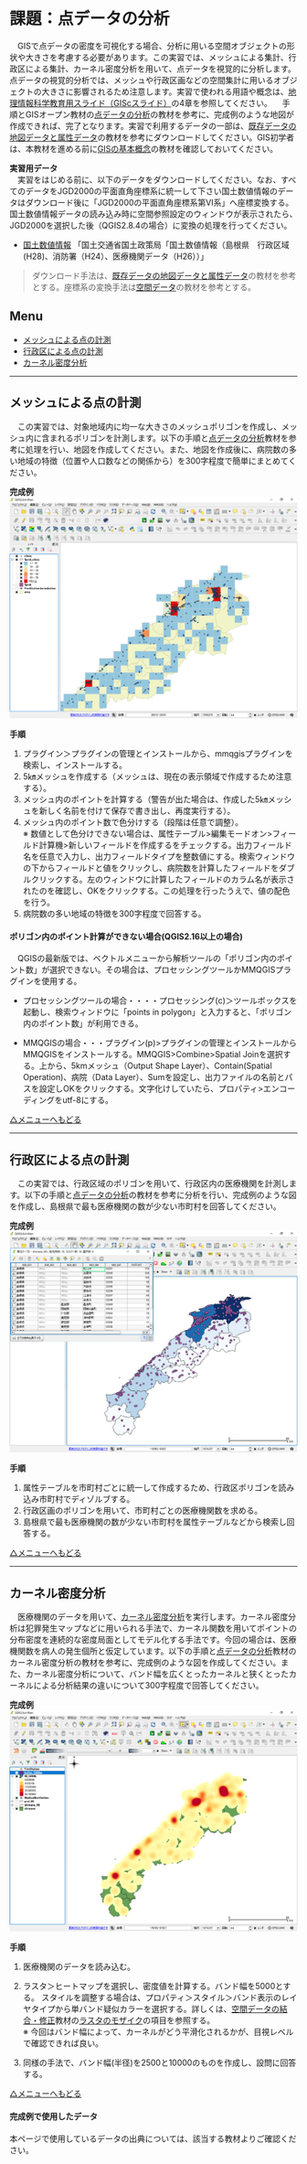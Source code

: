 # 課題：点データの分析
　GISで点データの密度を可視化する場合、分析に用いる空間オブジェクトの形状や大きさを考慮する必要があります。この実習では、メッシュによる集計、行政区による集計、カーネル密度分析を用いて、点データを視覚的に分析します。点データの視覚的分析では、メッシュや行政区画などの空間集計に用いるオブジェクトの大きさに影響されるため注意します。実習で使われる用語や概念は、[地理情報科学教育用スライド（GIScスライド）]の4章を参照してください。
　手順とGISオープン教材の[点データの分析]の教材を参考に、完成例のような地図が作成できれば、完了となります。実習で利用するデータの一部は、[既存データの地図データと属性データ]の教材を参考にダウンロードしてください。GIS初学者は、本教材を進める前に[GISの基本概念]の教材を確認しておいてください。  


**実習用データ**  
　実習をはじめる前に、以下のデータをダウンロードしてください。なお、すべてのデータをJGD2000の平面直角座標系に統一して下さい国土数値情報のデータはダウンロード後に「JGD2000の平面直角座標系第Ⅵ系」へ座標変換する。国土数値情報データの読み込み時に空間参照設定のウィンドウが表示されたら、JGD2000を選択した後（QGIS2.8.4の場合）に変換の処理を行ってください。

* [国土数値情報] 「国土交通省国土政策局「国土数値情報（島根県　行政区域(H28)、消防署（H24）、医療機関データ（H26））」  

>ダウンロード手法は、[既存データの地図データと属性データ]の教材を参考とする。座標系の変換手法は[空間データ]の教材を参考とする。

**Menu**
--------
- [メッシュによる点の計測](#メッシュによる点の計測)
- [行政区による点の計測](#行政区による点の計測)
- [カーネル密度分析](#カーネル密度分析)


-----------------

## <a name="メッシュによる点の計測"></a>メッシュによる点の計測  
　この実習では、対象地域内に均一な大きさのメッシュポリゴンを作成し、メッシュ内に含まれるポリゴンを計測します。以下の手順と[点データの分析]教材を参考に処理を行い、地図を作成してください。また、地図を作成後に、病院数の多い地域の特徴（位置や人口数などの関係から）を300字程度で簡単にまとめてください。

**完成例**  
![kadai](pic/14-1.png)

**手順**  

1. プラグイン＞プラグインの管理とインストールから、mmqgisプラグインを検索し、インストールする。  
2. 5㎞メッシュを作成する（メッシュは、現在の表示領域で作成するため注意する）。
3. メッシュ内のポイントを計算する（警告が出た場合は、作成した5㎞メッシュを新しく名前を付けて保存で書き出し、再度実行する）。
4. メッシュ内のポイント数で色分けする（段階は任意で調整）。  
※ 数値として色分けできない場合は、属性テーブル>編集モードオン>フィールド計算機>新しいフィールドを作成するをチェックする。出力フィールド名を任意で入力し、出力フィールドタイプを整数値にする。検索ウィンドウの下からフィールドと値をクリックし、病院数を計算したフィールドをダブルクリックする。左のウィンドウに計算したフィールドのカラム名が表示されたのを確認し、OKをクリックする。この処理を行ったうえで、値の配色を行う。  
5. 病院数の多い地域の特徴を300字程度で回答する。  

#### ポリゴン内のポイント計算ができない場合(QGIS2.16以上の場合)  
　QGISの最新版では、ベクトルメニューから解析ツールの「ポリゴン内のポイント数」が選択できない。その場合は、プロセッシングツールかMMQGISプラグインを使用する。

* プロセッシングツールの場合・・・・プロセッシング(c)＞ツールボックスを起動し、検索ウィンドウに「points in polygon」と入力すると、「ポリゴン内のポイント数」が利用できる。

* MMQGISの場合・・・プラグイン(p)>プラグインの管理とインストールからMMQGISをインストールする。MMQGIS>Combine>Spatial Joinを選択する。上から、5kmメッシュ（Output Shape Layer）、Contain(Spatial Operation)、病院（Data Layer）、Sumを設定し、出力ファイルの名前とパスを設定しOKをクリックする。文字化けしていたら、プロパティ>エンコーディングをutf-8にする。  

[△メニューへもどる]

---------------

## <a name="行政区による点の計測"></a>行政区による点の計測  

　この実習では、行政区域のポリゴンを用いて、行政区内の医療機関を計測します。以下の手順と[点データの分析]の教材を参考に分析を行い、完成例のような図を作成し、島根県で最も医療機関の数が少ない市町村を回答してください。

**完成例**  
![kadai](pic/14-2.png)

**手順**  

1. 属性テーブルを市町村ごとに統一して作成するため、行政区ポリゴンを読み込み市町村でディゾルブする。  
2. 行政区画のポリゴンを用いて、市町村ごとの医療機関数を求める。  
3. 島根県で最も医療機関の数が少ない市町村を属性テーブルなどから検索し回答する。

[△メニューへもどる]

---------------

## <a name="カーネル密度分析"></a>カーネル密度分析  

　医療機関のデータを用いて、[カーネル密度分析](http://club.informatix.co.jp/?p=1176)を実行します。カーネル密度分析は犯罪発生マップなどに用いられる手法で、カーネル関数を用いてポイントの分布密度を連続的な密度局面としてモデル化する手法です。今回の場合は、医療機関数を病人の発生個所と仮定しています。以下の手順と[点データの分析]教材のカーネル密度分析の教材を参考に、完成例のような図を作成してください。また、カーネル密度分析について、バンド幅を広くとったカーネルと狭くとったカーネルによる分析結果の違いについて300字程度で回答してください。  

**完成例**  
![kadai](pic/14-3.png)

**手順**  

1. 医療機関のデータを読み込む。    
2. ラスタ＞ヒートマップを選択し、密度値を計算する。バンド幅を5000とする。 スタイルを調整する場合は、プロパティ＞スタイル＞バンド表示のレイヤタイプから単バンド疑似カラーを選択する。詳しくは、[空間データの結合・修正]教材の[ラスタのモザイク](https://github.com/yamauchi-inochu/demo/blob/master/GIS%E3%82%AA%E3%83%BC%E3%83%97%E3%83%B3%E6%95%99%E6%9D%90/10_%E7%A9%BA%E9%96%93%E3%83%87%E3%83%BC%E3%82%BF%E3%81%AE%E7%B5%B1%E5%90%88%E3%83%BB%E4%BF%AE%E6%AD%A3/%E7%A9%BA%E9%96%93%E3%83%87%E3%83%BC%E3%82%BF%E3%81%AE%E7%B5%B1%E5%90%88%E3%83%BB%E4%BF%AE%E6%AD%A3.md#ラスタのモザイク)の項目を参照する。  
※ 今回はバンド幅によって、カーネルがどう平滑化されるかが、目視レベルで確認できれば良い。  

3. 同様の手法で、バンド幅(半径)を2500と10000のものを作成し、設問に回答する。  

[△メニューへもどる]

#### 完成例で使用したデータ
本ページで使用しているデータの出典については、該当する教材よりご確認ください。

[△メニューへもどる]:空間データ.md#menu
[作業メモ]:https://github.com/yamauchi-inochu/demo/blob/master/GISオープン教材/実習課題/作業メモ.md
[QGISビギナーズマニュアル]:../../QGISビギナーズマニュアル/QGISビギナーズマニュアル.md
[GRASSビギナーズマニュアル]:../../GRASSビギナーズマニュアル/GRASSビギナーズマニュアル.md
[GISの基本概念]:../../01_GISの基本概念/GISの基本概念.md
[既存データの地図データと属性データ]:../../07_既存データの地図データと属性データ/既存データの地図データと属性データ.md
[空間データ]:../../08_空間データ/空間データ.md
[空間データの結合・修正]:../../10_空間データの統合・修正/空間データの統合・修正.md
[視覚的伝達]:../../21_視覚的伝達/視覚的伝達.md
[政府統計局e-stat]:https://www.e-stat.go.jp/SG1/estat/eStatTopPortal.do
[国土数値情報]:http://nlftp.mlit.go.jp/ksj/
[基本的な空間解析]:../../11_基本的な空間解析/基本的な空間解析.md
[ネットワーク解析]:../../12_ネットワーク解析/ネットワーク解析.md
[領域解析]:../../13_領域解析/領域解析.md
[点データの解析]:../../14_点データの解析/点データの解析.md
[ラスタデータの解析]:../../15_ラスタデータの解析/ラスタデータの解析.md
[空間補間]:../../18_空間補間/空間補間.md
[点データの分析]:../../14_点データの分析/点データの分析.md
[地理情報科学教育用スライド（GIScスライド）]:http://curricula.csis.u-tokyo.ac.jp/slide/4.html
